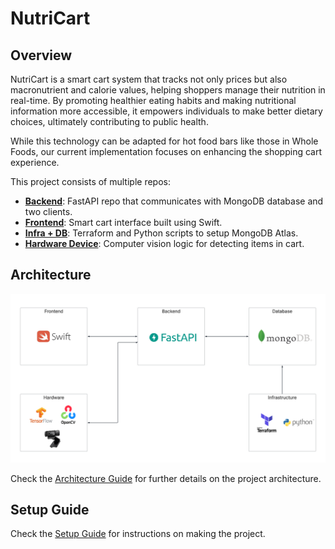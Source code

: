 # NutriCart

## Overview  
NutriCart is a smart cart system that tracks not only prices but also macronutrient and calorie values, helping shoppers manage their nutrition in real-time. By promoting healthier eating habits and making nutritional information more accessible, it empowers individuals to make better dietary choices, ultimately contributing to public health. 

While this technology can be adapted for hot food bars like those in Whole Foods, our current implementation focuses on enhancing the shopping cart experience.

This project consists of multiple repos:

- **[Backend](https://github.com/nb923/NutriCart-Backend)**: FastAPI repo that communicates with MongoDB database and two clients.
- **[Frontend](https://github.com/Vorajay2005/NutriCart-Frontend)**: Smart cart interface built using Swift.
- **[Infra + DB](https://github.com/nb923/NutriCart-Terraform)**: Terraform and Python scripts to setup MongoDB Atlas.
- **[Hardware Device](https://github.com/your-org/hardware-repo)**: Computer vision logic for detecting items in cart.

## Architecture  
![Architecture Diagram](./assets/architecture-diagram.png)

Check the [Architecture Guide](docs/architecture-guide.md) for further details on the project architecture.

## Setup Guide  
Check the [Setup Guide](docs/setup-guide.md) for instructions on making the project.
